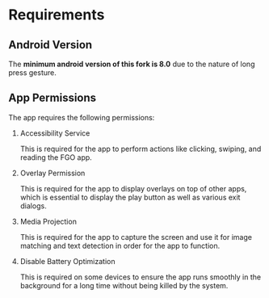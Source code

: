 # Requirements

## Android Version

The **minimum android version of this fork is 8.0** due to the nature of long press gesture.

## App Permissions

The app requires the following permissions:

1. Accessibility Service

    This is required for the app to perform actions like clicking, swiping, and reading the FGO app.

2. Overlay Permission

    This is required for the app to display overlays on top of other apps, which is essential to display the play button as well as various exit dialogs.

3. Media Projection

    This is required for the app to capture the screen and use it for image matching and text detection in order for the app to function.

4. Disable Battery Optimization

    This is required on some devices to ensure the app runs smoothly in the background for a long time without being killed by the system.
